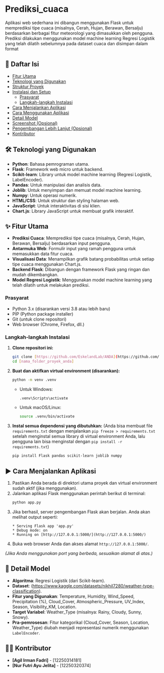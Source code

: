 # Prediksi_cuaca
Aplikasi web sederhana ini dibangun menggunakan Flask untuk memprediksi tipe cuaca (misalnya, Cerah, Hujan, Berawan, Bersalju) berdasarkan berbagai fitur meteorologi yang dimasukkan oleh pengguna. Prediksi dilakukan menggunakan model machine learning Regresi Logistik yang telah dilatih sebelumnya pada dataset cuaca dan disimpan dalam format

## 📝 Daftar Isi

* [Fitur Utama](#-fitur-utama)
* [Teknologi yang Digunakan](#-teknologi-yang-digunakan)
* [Struktur Proyek](#-struktur-proyek)
* [Instalasi dan Setup](#-instalasi-dan-setup)
    * [Prasyarat](#prasyarat)
    * [Langkah-langkah Instalasi](#langkah-langkah-instalasi)
* [Cara Menjalankan Aplikasi](#-cara-menjalankan-aplikasi)
* [Cara Menggunakan Aplikasi](#-cara-menggunakan-aplikasi)
* [Detail Model](#-detail-model)
* [Screenshot (Opsional)](#-screenshot-opsional)
* [Pengembangan Lebih Lanjut (Opsional)](#-pengembangan-lebih-lanjut-opsional)
* [Kontributor](#-kontributor)

## 🛠️ Teknologi yang Digunakan

* **Python**: Bahasa pemrograman utama.
* **Flask**: Framework web micro untuk backend.
* **Scikit-learn**: Library untuk model machine learning (Regresi Logistik, LabelEncoder).
* **Pandas**: Untuk manipulasi dan analisis data.
* **Joblib**: Untuk menyimpan dan memuat model machine learning.
* **Numpy**: Untuk operasi numerik.
* **HTML/CSS**: Untuk struktur dan styling halaman web.
* **JavaScript**: Untuk interaktivitas di sisi klien.
* **Chart.js**: Library JavaScript untuk membuat grafik interaktif.

## ✨ Fitur Utama

* **Prediksi Cuaca**: Memprediksi tipe cuaca (misalnya, Cerah, Hujan, Berawan, Bersalju) berdasarkan input pengguna.
* **Antarmuka Web**: Formulir input yang ramah pengguna untuk memasukkan data fitur cuaca.
* **Visualisasi Data**: Menampilkan grafik batang probabilitas untuk setiap tipe cuaca menggunakan Chart.js.
* **Backend Flask**: Dibangun dengan framework Flask yang ringan dan mudah dikembangkan.
* **Model Regresi Logistik**: Menggunakan model machine learning yang telah dilatih untuk melakukan prediksi.

### Prasyarat

* Python 3.x (disarankan versi 3.8 atau lebih baru)
* PIP (Python package installer)
* Git (untuk clone repositori)
* Web browser (Chrome, Firefox, dll.)

### Langkah-langkah Instalasi

1.  **Clone repositori ini:**
    ```bash
    git clone [https://github.com/EskelandLab/ANDA](https://github.com/EskelandLab/ANDA)
    cd [nama_folder_proyek_anda]
    ```

2.  **Buat dan aktifkan virtual environment (disarankan):**
    ```bash
    python -m venv .venv
    ```
    * Untuk Windows:
        ```bash
        .venv\Scripts\activate
        ```
    * Untuk macOS/Linux:
        ```bash
        source .venv/bin/activate
        ```

3.  **Instal semua dependensi yang dibutuhkan:**
    (Anda bisa membuat file `requirements.txt` dengan menjalankan `pip freeze > requirements.txt` setelah menginstal semua library di virtual environment Anda, lalu pengguna lain bisa menginstal dengan `pip install -r requirements.txt`)
    ```bash
    pip install Flask pandas scikit-learn joblib numpy
    ```
## ▶️ Cara Menjalankan Aplikasi

1.  Pastikan Anda berada di direktori utama proyek dan virtual environment sudah aktif (jika menggunakan).
2.  Jalankan aplikasi Flask menggunakan perintah berikut di terminal:
    ```bash
    python app.py
    ```
3.  Jika berhasil, server pengembangan Flask akan berjalan. Anda akan melihat output seperti:
    ```
    * Serving Flask app 'app.py'
    * Debug mode: on
    * Running on [http://127.0.0.1:5000/](http://127.0.0.1:5000/)
    ```
4.  Buka web browser Anda dan akses alamat `http://127.0.0.1:5000/`.

*(Jika Anda menggunakan port yang berbeda, sesuaikan alamat di atas.)*


## 🤖 Detail Model

* **Algoritma**: Regresi Logistik (dari Scikit-learn).
* **Dataset**: (https://www.kaggle.com/datasets/nikhil7280/weather-type-classification).
* **Fitur yang Digunakan**: Temperature, Humidity, Wind_Speed, Precipitation (%), Cloud_Cover, Atmospheric_Pressure, UV_Index, Season, Visibility_KM, Location.
* **Target Variabel**: Weather_Type (misalnya: Rainy, Cloudy, Sunny, Snowy).
* **Pra-pemrosesan**: Fitur kategorikal (Cloud_Cover, Season, Location, Weather_Type) diubah menjadi representasi numerik menggunakan `LabelEncoder`.

## 🧑‍💻 Kontributor

* **[Agil Irman Fadri]** - [12250314181]
* **[Nur Futri Ayu Jelita]** - [12250320374]


